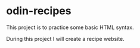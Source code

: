 # odin-recipes

This project is to practice some basic HTML syntax.

During this project I will create a recipe website.
